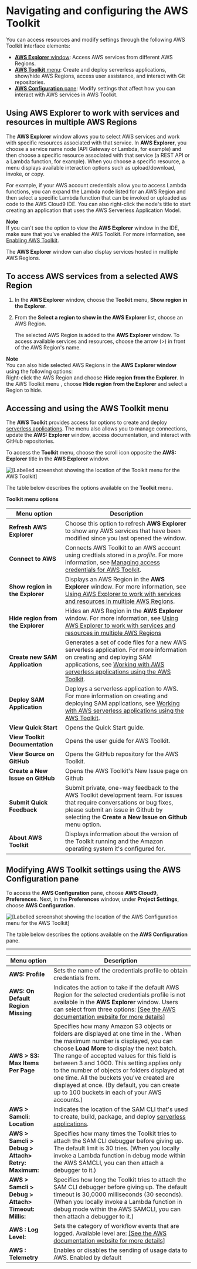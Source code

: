 # Navigating and configuring the AWS Toolkit<a name="toolkit-navigation"></a>

You can access resources and modify settings through the following AWS Toolkit interface elements:
+ [**AWS Explorer** window](#working-with-aws-explorer): Access AWS services from different AWS Regions\.
+ [**AWS Toolkit** menu](#toolkit-menu): Create and deploy serverless applications, show/hide AWS Regions, access user assistance, and interact with Git repositories\. 
+ [**AWS Configuration** pane](#configuration-options): Modify settings that affect how you can interact with AWS services in AWS Toolkit\.

## Using AWS Explorer to work with services and resources in multiple AWS Regions<a name="working-with-aws-explorer"></a>

The **AWS Explorer** window allows you to select AWS services and work with specific resources associated with that service\. In **AWS Explorer**, you choose a service name node \(API Gateway or Lambda, for example\) and then choose a specific resource associated with that service \(a REST API or a Lambda function, for example\)\. When you choose a specific resource, a menu displays available interaction options such as upload/download, invoke, or copy\.

For example, if your AWS account credentials allow you to access Lambda functions, you can expand the Lambda node listed for an AWS Region and then select a specific Lambda function that can be invoked or uploaded as code to the AWS Cloud9 IDE\. You can also right\-click the node's title to start creating an application that uses the AWS Serverless Application Model\. 

**Note**  
If you can't see the option to view the **AWS Explorer** window in the IDE, make sure that you've enabled the AWS Toolkit\. For more information, see [Enabling AWS Toolkit](toolkit-welcome.md#access-toolkit)\.

The **AWS Explorer** window can also display services hosted in multiple AWS Regions\.

## To access AWS services from a selected AWS Region

1. In the **AWS Explorer** window, choose the **Toolkit** menu, **Show region in the Explorer**\.

1. From the **Select a region to show in the AWS Explorer** list, choose an AWS Region\.

   The selected AWS Region is added to the **AWS Explorer** window\. To access available services and resources, choose the arrow \(>\) in front of the AWS Region's name\. 

**Note**  
You can also hide selected AWS Regions in the **AWS Explorer window** using the following options:  
Right\-click the AWS Region and choose **Hide region from the Explorer**\.
In the AWS Toolkit menu , choose **Hide region from the Explorer** and select a Region to hide\.

## Accessing and using the AWS Toolkit menu<a name="toolkit-menu"></a>

The **AWS Toolkit** provides access for options to create and deploy [serverless applications](serverless-apps-toolkit.md)\. The menu also allows you to manage connections, update the **AWS: Explorer** window, access documentation, and interact with GitHub repositories\.

To access the **Toolkit** menu, choose the scroll icon opposite the **AWS: Explorer** title in the **AWS Explorer** window\.

![\[Labelled screenshot showing the location of the Toolkit menu for the AWS Toolkit\]](http://docs.aws.amazon.com/cloud9/latest/user-guide/)

The table below describes the options available on the **Toolkit** menu\.


****Toolkit** menu options**  

| Menu option | Description | 
| --- | --- | 
|  **Refresh AWS Explorer**  |  Choose this option to refresh **AWS Explorer** to show any AWS services that have been modified since you last opened the window\.  | 
|  **Connect to AWS**  |  Connects AWS Toolkit to an AWS account using credtials stored in a *profile*\. For more information, see [Managing access credentials for AWS Toolkit](toolkit-welcome.md#credentials-for-toolkit)\.  | 
|  **Show region in the Explorer**  |  Displays an AWS Region in the **AWS Explorer** window\. For more information, see [Using AWS Explorer to work with services and resources in multiple AWS Regions](#working-with-aws-explorer)\.  | 
|  **Hide region from the Explorer**  |  Hides an AWS Region in the **AWS Explorer** window\. For more information, see [Using AWS Explorer to work with services and resources in multiple AWS Regions](#working-with-aws-explorer)  | 
|  **Create new SAM Application**  |  Generates a set of code files for a new AWS serverless application\. For more information on creating and deploying SAM applications, see [Working with AWS serverless applications using the AWS Toolkit](serverless-apps-toolkit.md)\.  | 
|  **Deploy SAM Application**  |  Deploys a serverless application to AWS\. For more information on creating and deploying SAM applications, see [Working with AWS serverless applications using the AWS Toolkit](serverless-apps-toolkit.md)\.  | 
|  **View Quick Start**  |  Opens the Quick Start guide\.  | 
|  **View Toolkit Documentation**  |  Opens the user guide for AWS Toolkit\.  | 
|  **View Source on GitHub**  |  Opens the GitHub repository for the AWS Toolkit\.  | 
|  **Create a New Issue on GitHub**  |  Opens the AWS Toolkit's New Issue page on Github  | 
|  **Submit Quick Feedback**  |  Submit private, one\-way feedback to the AWS Toolkit development team\. For issues that require conversations or bug fixes, please submit an issue in Github by selecting the **Create a New Issue on Github** menu option\.  | 
|  **About AWS Toolkit**  |  Displays information about the version of the Toolkit running and the Amazon operating system it's configured for\.  | 

## Modifying AWS Toolkit settings using the AWS Configuration pane<a name="configuration-options"></a>

To access the **AWS Configuration** pane, choose **AWS Cloud9**, **Preferences**\. Next, in the **Preferences** window, under **Project Settings**, choose **AWS Configuration\.** 

![\[Labelled screenshot showing the location of the AWS Configuration menu for the AWS Toolkit\]](http://docs.aws.amazon.com/cloud9/latest/user-guide/)

The table below describes the options available on the **AWS Configuration** pane\.


****  

| Menu option | Description | 
| --- | --- | 
|  **AWS: Profile**  |  Sets the name of the credentials profile to obtain credentials from\.  | 
|  **AWS: On Default Region Missing**  |  Indicates the action to take if the default AWS Region for the selected credentials profile is not available in the **AWS Explorer** window\. Users can select from three options: [\[See the AWS documentation website for more details\]](http://docs.aws.amazon.com/cloud9/latest/user-guide/toolkit-navigation.html)  | 
|  **AWS > S3: Max Items Per Page**  |  Specifies how many Amazon S3 objects or folders are displayed at one time in the \. When the maximum number is displayed, you can choose **Load More** to display the next batch\.  The range of accepted values for this field is between 3 and 1000\. This setting applies only to the number of objects or folders displayed at one time\. All the buckets you've created are displayed at once\. \(By default, you can create up to 100 buckets in each of your AWS accounts\.\)   | 
|  **AWS > Samcli: Location**  |  Indicates the location of the SAM CLI that's used to create, build, package, and deploy [serverless applications](serverless-apps-toolkit.md)\.  | 
|  **AWS > Samcli > Debug > Attach> Retry: Maximum:**  |  Specifies how many times the Toolkit tries to attach the SAM CLI debugger before giving up\. The default limit is 30 tries\. \(When you locally invoke a Lambda function in debug mode within the AWS SAMCLI, you can then attach a debugger to it\.\)  | 
|  **AWS > Samcli > Debug > Attach> Timeout: Millis:**  |  Specifies how long the Toolkit tries to attach the SAM CLI debugger before giving up\. The default timeout is 30,0000 milliseconds \(30 seconds\)\. \(When you locally invoke a Lambda function in debug mode within the AWS SAMCLI, you can then attach a debugger to it\.\)  | 
|  **AWS : Log Level:**  |  Sets the category of workflow events that are logged\. Available level are: [\[See the AWS documentation website for more details\]](http://docs.aws.amazon.com/cloud9/latest/user-guide/toolkit-navigation.html)  | 
|  **AWS : Telemetry**  |  Enables or disables the sending of usage data to AWS\. Enabled by default  | 